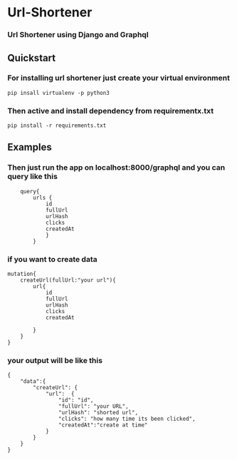 # Url-Shortener 

### Url Shortener using Django and Graphql

## Quickstart

### For installing url shortener just create your virtual environment

``` pip insall virtualenv -p python3 ```

### Then active and install dependency from requirementx.txt

``` pip install -r requirements.txt ```

## Examples

### Then just run the app on localhost:8000/graphql and you can query like this

``` 
    query{
        urls {
            id
            fullUrl
            urlHash
            clicks
            createdAt
            }
        }

```
### if you want to create data

    mutation{
        createUrl(fullUrl:"your url"){
            url{
                id
                fullUrl
                urlHash
                clicks
                createdAt

            }
        }
    }

### your output will be like this

    {
        "data":{
            "createUrl": {
                "url":  {
                    "id": "id",
                    "fullUrl": "your URL",
                    "urlHash": "shorted url",
                    "clicks": "how many time its been clicked",
                    "createdAt":"create at time"
                }
            }
        }
    }
